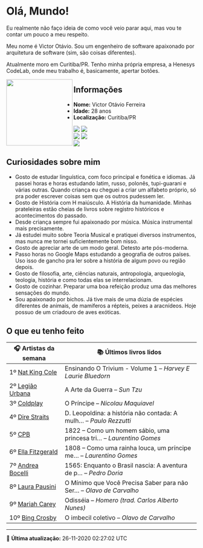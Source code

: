 # Olá, Mundo!

Eu realmente não faço ideia de como você veio parar aqui, mas vou te contar um pouco a meu respeito.

Meu nome é Victor Otávio. Sou um engenheiro de software apaixonado por arquitetura de software (sim, são coisas diferentes).

Atualmente moro em Curitiba/PR. Tenho minha própria empresa, a Henesys CodeLab, onde meu trabalho é, basicamente, apertar botões.

<img align="left" src="https://github.com/vctrtvfrrr/vctrtvfrrr/raw/master/octocat.png" alt="" width="175" />

## Informações

- **Nome:** Victor Otávio Ferreira
- **Idade:** 28 anos
- **Localização:** Curitiba/PR

[![](https://img.shields.io/badge/LinkedIn-victorotavio-blue)](https://www.linkedin.com/in/victorotavio/) [![](https://img.shields.io/badge/Twitter-@vctrtvfrrr-blue)](https://twitter.com/vctrtvfrrr)  
[![](https://img.shields.io/badge/GitHub-vctrtvfrrr-24292e)](https://github.com/vctrtvfrrr) [![](https://img.shields.io/badge/GitLab-vctrtvfrrr-ec5d16)](https://gitlab.com/vctrtvfrrr)  
[![](https://img.shields.io/badge/Email-victor@otavioferreira.com.br-red)](mailto:victor@otavioferreira.com.br)  

## Curiosidades sobre mim

-   Gosto de estudar linguística, com foco principal e fonética e idiomas. Já passei horas e horas estudando latim, russo, polonês, tupi-guarani e várias outras. Quando criança eu cheguei a criar um alfabeto próprio, só pra poder escrever coisas sem que os outros pudessem ler.
-   Gosto de História com H maiúsculo. A História da humanidade. Minhas prateleiras estão cheias de livros sobre registro históricos e acontecimentos do passado.
-   Desde criança sempre fui apaixonado por música. Música instrumental mais precisamente.
-   Já estudei muito sobre Teoria Musical e pratiquei diversos instrumentos, mas nunca me tornei suficientemente bom nisso.
-   Gosto de apreciar arte de um modo geral. Detesto arte pós-moderna.
-   Passo horas no Google Maps estudando a geografia de outros países. Uso isso de gancho pra ler sobre a história de algum povo ou região depois.
-   Gosto de filosofia, arte, ciências naturais, antropologia, arqueologia, teologia, história e como todas elas se interrelacionam.
-   Gosto de cozinhar. Preparar uma boa refeição produz uma das melhores sensações do mundo.
-   Sou apaixonado por bichos. Já tive mais de uma dúzia de espécies diferentes de animais, de mamiferos a répteis, peixes a aracnídeos. Hoje possuo de um criadouro de aves exóticas.


## O que eu tenho feito

|                      🎧 Artistas da semana                       |                      📚 Últimos livros lidos                      |
|------------------------------------------------------------------|-------------------------------------------------------------------|
| 1º [Nat King Cole](https://www.last.fm/music/Nat+King+Cole)      | Ensinando O Trivium - Volume 1	–	_Harvey E Laurie Bluedorn_         |
| 2º [Legião Urbana](https://www.last.fm/music/Legi%C3%A3o+Urbana) | A Arte da Guerra	–	_Sun Tzu_                                        |
| 3º [Coldplay](https://www.last.fm/music/Coldplay)                | O Príncipe	–	_Nicolau Maquiavel_                                    |
| 4º [Dire Straits](https://www.last.fm/music/Dire+Straits)        | D. Leopoldina: a história não contada: A mulh…	–	_Paulo Rezzutti_   |
| 5º [CPB](https://www.last.fm/music/CPB)                          | 1822 – Como um homem sábio, uma princesa tri…	–	_Laurentino Gomes_  |
| 6º [Ella Fitzgerald](https://www.last.fm/music/Ella+Fitzgerald)  | 1808 – Como uma rainha louca, um príncipe me…	–	_Laurentino Gomes_  |
| 7º [Andrea Bocelli](https://www.last.fm/music/Andrea+Bocelli)    | 1565: Enquanto o Brasil nascia: A aventura de p…	–	_Pedro Doria_    |
| 8º [Laura Pausini](https://www.last.fm/music/Laura+Pausini)      | O Mínimo que Você Precisa Saber para não Ser…	–	_Olavo de Carvalho_ |
| 9º [Mariah Carey](https://www.last.fm/music/Mariah+Carey)        | Odisséia	–	_Homero (trad. Carlos Alberto Nunes)_                    |
| 10º [Bing Crosby](https://www.last.fm/music/Bing+Crosby)         | O imbecil coletivo	–	_Olavo de Carvalho_                            |


---

🚀 **Última atualização:** 26-11-2020 02:27:02 UTC